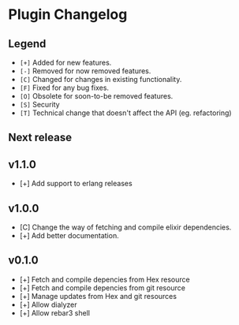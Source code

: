 # Plugin Changelog

## Legend

- `[+]` Added for new features.
- `[-]` Removed for now removed features.
- `[C]` Changed for changes in existing functionality.
- `[F]` Fixed for any bug fixes.
- `[O]` Obsolete for soon-to-be removed features.
- `[S]` Security
- `[T]` Technical change that doesn't affect the API (eg. refactoring)

## Next release


## v1.1.0

- [+] Add support to erlang releases

## v1.0.0

- [C] Change the way of fetching and compile elixir dependencies.
- [+] Add better documentation.

## v0.1.0

- [+] Fetch and compile depencies from Hex resource
- [+] Fetch and compile depencies from git resource
- [+] Manage updates from Hex and git resources
- [+] Allow dialyzer
- [+] Allow rebar3 shell

